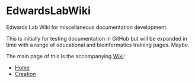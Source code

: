 # EdwardsLabWiki
Edwards Lab Wiki for miscellaneous documentation development.

This is initially for testing documentation in GitHub but will be expanded in time with a range of educational and bioinformatics training pages. Maybe.

The main page of this is the accompanying [Wiki](https://github.com/slimsuite/EdwardsLabWiki/wiki):
* [Home](./Home.md)
* [Creation](./Creation.md)
